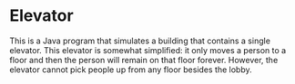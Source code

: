 # Elevator
This is a Java program that simulates a building that contains a single elevator. This elevator is somewhat simplified: it only moves a person to a floor and then the person will remain on that floor forever. However, the elevator cannot pick people up from any floor besides the lobby.
